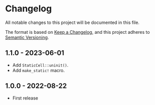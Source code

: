 # Changelog

All notable changes to this project will be documented in this file.

The format is based on [Keep a Changelog](https://keepachangelog.com/en/1.0.0/),
and this project adheres to [Semantic Versioning](https://semver.org/spec/v2.0.0.html).

## 1.1.0 - 2023-06-01

- Add `StaticCell::uninit()`.
- Add `make_static!` macro.

## 1.0.0 - 2022-08-22

- First release